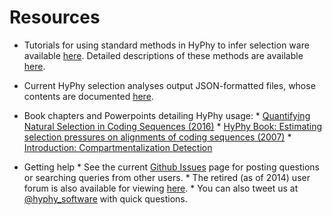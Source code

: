 Resources
===================

* Tutorials for using standard methods in HyPhy to infer selection ware available [here](./tutorials/current-release-tutorial). Detailed descriptions of these methods are available [here](./getting-started/#characterizing-selective-pressures).

* Current HyPhy selection analyses output JSON-formatted files, whose contents are documented [here](./resources/json-fields.pdf). 

* Book chapters and Powerpoints detailing HyPhy usage:
      * [Quantifying Natural Selection in Coding Sequences (2016)](./resources/slides-selection-2016.pdf) 
      * [HyPhy Book: Estimating selection pressures on alignments of
coding sequences (2007)](./resources/hyphybook2007.pdf)
      * [Introduction: Compartmentalization Detection](./resources/compartmentalization_detection_ppt.pdf) 

* Getting help
      * See the current [Github Issues](https://www.github.com/veg/hyphy/issues) page for posting questions or searching queries from other users.
      * The retired (as of 2014) user forum is also available for viewing [here](http://www.hyphy.org/cgi-bin/hyphy_forums/YaBB.pl).
      * You can also tweet us at [@hyphy_software](https://www.twitter.com/hyphy_software) with quick questions.
